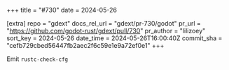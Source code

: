 +++
title = "#730"
date = 2024-05-26

[extra]
repo = "gdext"
docs_rel_url = "gdext/pr-730/godot"
pr_url = "https://github.com/godot-rust/gdext/pull/730"
pr_author = "lilizoey"
sort_key = 2024-05-26
date_time = 2024-05-26T16:00:40Z
commit_sha = "cefb729cbed56447fb2aec2f6c59e1e9a72ef0e1"
+++

Emit `rustc-check-cfg`
